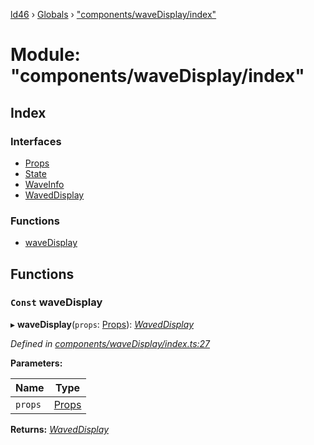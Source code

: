 [ld46](../README.md) › [Globals](../globals.md) › ["components/waveDisplay/index"](_components_wavedisplay_index_.md)

# Module: "components/waveDisplay/index"

## Index

### Interfaces

* [Props](../interfaces/_components_wavedisplay_index_.props.md)
* [State](../interfaces/_components_wavedisplay_index_.state.md)
* [WaveInfo](../interfaces/_components_wavedisplay_index_.waveinfo.md)
* [WavedDisplay](../interfaces/_components_wavedisplay_index_.waveddisplay.md)

### Functions

* [waveDisplay](_components_wavedisplay_index_.md#const-wavedisplay)

## Functions

### `Const` waveDisplay

▸ **waveDisplay**(`props`: [Props](../interfaces/_components_background_index_.props.md)): *[WavedDisplay](../interfaces/_components_wavedisplay_index_.waveddisplay.md)*

*Defined in [components/waveDisplay/index.ts:27](https://github.com/jrod-disco/ld46-keepalive/blob/0d14d56/src/components/waveDisplay/index.ts#L27)*

**Parameters:**

Name | Type |
------ | ------ |
`props` | [Props](../interfaces/_components_background_index_.props.md) |

**Returns:** *[WavedDisplay](../interfaces/_components_wavedisplay_index_.waveddisplay.md)*
